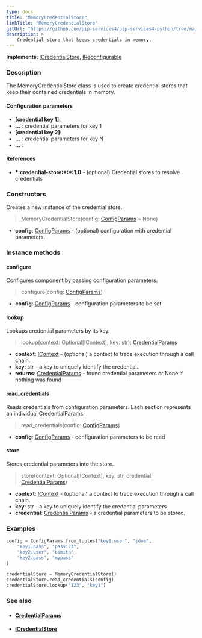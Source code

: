 ```yaml
---
type: docs
title: "MemoryCredentialStore"
linkTitle: "MemoryCredentialStore"
gitUrl: "https://github.com/pip-services4/pip-services4-python/tree/main/pip-services4-config-python"
description: >
    Credential store that keeps credentials in memory.
---
```


**Implements**: [ICredentialStore](../icredential_store), [IReconfigurable](../../../components/config/ireconfigurable)

### Description

The MemoryCredentialStore class is used to create credential stores that keep their contained credentials in memory.

#### Configuration parameters

- **[credential key 1]**:
- **...** : credential parameters for key 1
- **[credential key 2]**:
- **...** : credential parameters for key N
- **...** :

#### References
- **\*:credential-store:\*:\*:1.0** -  (optional) Credential stores to resolve credentials



### Constructors
Creates a new instance of the credential store.

> MemoryCredentialStore(config: [ConfigParams](../../../components/config/config_params) = None)

- **config**: [ConfigParams](../../../components/config/config_params) - (optional) configuration with credential parameters.


### Instance methods

#### configure
Configures component by passing configuration parameters.

> configure(config: [ConfigParams](../../../components/config/config_params))

- **config**: [ConfigParams](../../../components/config/config_params) - configuration parameters to be set.


#### lookup
Lookups credential parameters by its key.

> lookup(context: Optional[IContext], key: str): [CredentialParams](../credential_params)

- **context**: [IContext](../../../components/context/icontext) - (optional) a context to trace execution through a call chain.
- **key**: str - a key to uniquely identify the credential.
- **returns**: [CredentialParams](../credential_params) - found credential parameters or None if nothing was found


#### read_credentials
Reads credentials from configuration parameters.
Each section represents an individual CredentialParams.

> read_credentials(config: [ConfigParams](../../../components/config/config_params))

- **config**: [ConfigParams](../../../components/config/config_params) - configuration parameters to be read


#### store
Stores credential parameters into the store.

> store(context: Optional[IContext], key: str, credential: [CredentialParams](../credential_params))

- **context**: [IContext](../../../components/context/icontext) - (optional) a context to trace execution through a call chain.
- **key**: str - a key to uniquely identify the credential parameters.
- **credential**: [CredentialParams](../credential_params) - a credential parameters to be stored.

### Examples

```python
config = ConfigParams.from_tuples("key1.user", "jdoe",
    "key1.pass", "pass123",
    "key2.user", "bsmith",
    "key2.pass", "mypass"
)

credentialStore = MemoryCredentialStore()
credentialStore.read_credentials(config)
credentialStore.lookup("123", "key1")
```

### See also
- #### [CredentialParams](../credential_params)
- #### [ICredentialStore](../icredential_store)
